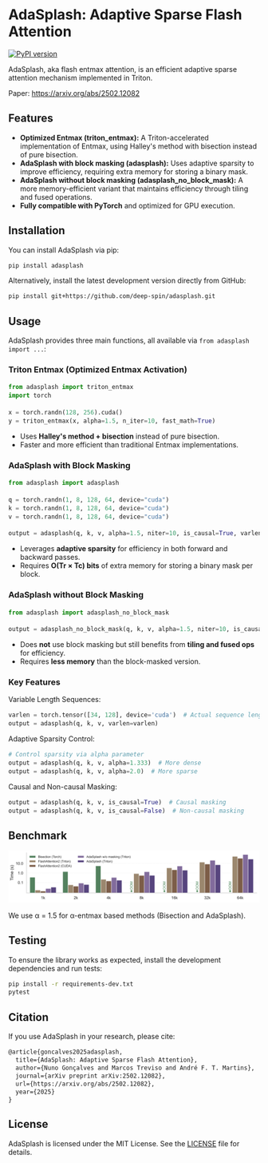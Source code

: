 # AdaSplash: Adaptive Sparse Flash Attention

[![PyPI version](https://badge.fury.io/py/adasplash.svg)](https://badge.fury.io/py/adasplash)

AdaSplash, aka flash entmax attention, is an efficient adaptive sparse attention mechanism implemented in Triton.

Paper: https://arxiv.org/abs/2502.12082

## Features
- **Optimized Entmax (triton_entmax):** A Triton-accelerated implementation of Entmax, using Halley's method with bisection instead of pure bisection.
- **AdaSplash with block masking (adasplash):** Uses adaptive sparsity to improve efficiency, requiring extra memory for storing a binary mask.
- **AdaSplash without block masking (adasplash_no_block_mask):** A more memory-efficient variant that maintains efficiency through tiling and fused operations.
- **Fully compatible with PyTorch** and optimized for GPU execution.

## Installation

You can install AdaSplash via pip:

```bash
pip install adasplash
```

Alternatively, install the latest development version directly from GitHub:

```bash
pip install git+https://github.com/deep-spin/adasplash.git
```

## Usage

AdaSplash provides three main functions, all available via `from adasplash import ...`:

### **Triton Entmax** (Optimized Entmax Activation)
```python
from adasplash import triton_entmax
import torch

x = torch.randn(128, 256).cuda()
y = triton_entmax(x, alpha=1.5, n_iter=10, fast_math=True)
```
- Uses **Halley's method + bisection** instead of pure bisection.
- Faster and more efficient than traditional Entmax implementations.

### **AdaSplash with Block Masking**
```python
from adasplash import adasplash

q = torch.randn(1, 8, 128, 64, device="cuda")
k = torch.randn(1, 8, 128, 64, device="cuda")
v = torch.randn(1, 8, 128, 64, device="cuda")

output = adasplash(q, k, v, alpha=1.5, niter=10, is_causal=True, varlen=None)
```
- Leverages **adaptive sparsity** for efficiency in both forward and backward passes.
- Requires **O(Tr × Tc) bits** of extra memory for storing a binary mask per block.

### **AdaSplash without Block Masking**
```python
from adasplash import adasplash_no_block_mask

output = adasplash_no_block_mask(q, k, v, alpha=1.5, niter=10, is_causal=True, varlen=None)
```
- Does **not** use block masking but still benefits from **tiling and fused ops** for efficiency.
- Requires **less memory** than the block-masked version.

### Key Features

Variable Length Sequences:
```python
varlen = torch.tensor([34, 128], device='cuda')  # Actual sequence lengths
output = adasplash(q, k, v, varlen=varlen)
```

Adaptive Sparsity Control:
```python
# Control sparsity via alpha parameter
output = adasplash(q, k, v, alpha=1.333)  # More dense
output = adasplash(q, k, v, alpha=2.0)  # More sparse
```

Causal and Non-causal Masking:
```python
output = adasplash(q, k, v, is_causal=True)  # Causal masking
output = adasplash(q, k, v, is_causal=False)  # Non-causal masking
```

## Benchmark

![Benchmark](benchmark.png)

We use α = 1.5 for α-entmax based methods (Bisection and AdaSplash).

## Testing
To ensure the library works as expected, install the development dependencies and run tests:

```bash
pip install -r requirements-dev.txt
pytest
```

## Citation
If you use AdaSplash in your research, please cite:

```
@article{goncalves2025adasplash,
  title={AdaSplash: Adaptive Sparse Flash Attention},
  author={Nuno Gonçalves and Marcos Treviso and André F. T. Martins},
  journal={arXiv preprint arXiv:2502.12082},
  url={https://arxiv.org/abs/2502.12082},
  year={2025}
}
```

## License
AdaSplash is licensed under the MIT License. See the [LICENSE](LICENSE) file for details.

